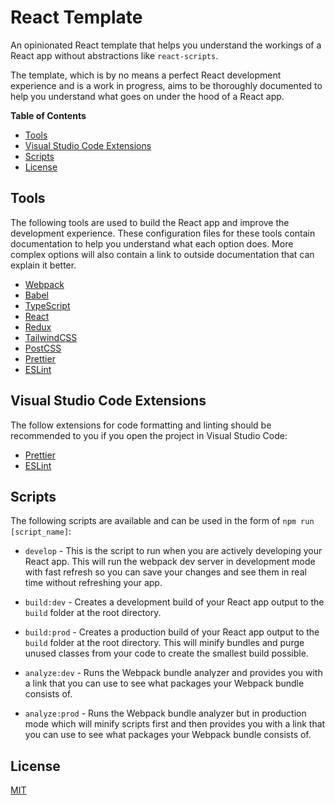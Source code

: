 # React Template

An opinionated React template that helps you understand the workings of a React app without abstractions like `react-scripts`.

The template, which is by no means a perfect React development experience and is a work in progress, aims to be thoroughly documented to help you understand what goes on under the hood of a React app.

**Table of Contents**

-   [Tools](#tools)
-   [Visual Studio Code Extensions](#visual-studio-code-extensions)
-   [Scripts](#scripts)
-   [License](#license)

## Tools

The following tools are used to build the React app and improve the development experience. These configuration files for these tools contain documentation to help you understand what each option does. More complex options will also contain a link to outside documentation that can explain it better.

-   [Webpack](https://webpack.js.org/)
-   [Babel](https://babeljs.io/docs/en/)
-   [TypeScript](https://www.typescriptlang.org/)
-   [React](https://reactjs.org/)
-   [Redux](https://redux.js.org/)
-   [TailwindCSS](https://tailwindcss.com/)
-   [PostCSS](https://postcss.org/)
-   [Prettier](https://prettier.io/)
-   [ESLint](https://eslint.org/)

## Visual Studio Code Extensions

The follow extensions for code formatting and linting should be recommended to you if you open the project in Visual Studio Code:

-   [Prettier](https://marketplace.visualstudio.com/items?itemName=esbenp.prettier-vscode)
-   [ESLint](https://marketplace.visualstudio.com/items?itemName=dbaeumer.vscode-eslint)

## Scripts

The following scripts are available and can be used in the form of `npm run [script_name]`:

-   `develop` - This is the script to run when you are actively developing your React app. This will run the webpack dev server in development mode with fast refresh so you can save your changes and see them in real time without refreshing your app.

-   `build:dev` - Creates a development build of your React app output to the `build` folder at the root directory.

-   `build:prod` - Creates a production build of your React app output to the `build` folder at the root directory. This will minify bundles and purge unused classes from your code to create the smallest build possible.

-   `analyze:dev` - Runs the Webpack bundle analyzer and provides you with a link that you can use to see what packages your Webpack bundle consists of.

-   `analyze:prod` - Runs the Webpack bundle analyzer but in production mode which will minify scripts first and then provides you with a link that you can use to see what packages your Webpack bundle consists of.

## License

[MIT](./LICENSE)
